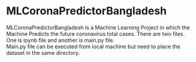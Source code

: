 # MLCoronaPredictorBangladesh
MLCoronaPredictorBangladesh is a Machine Learning Project in which the Machine Predicts the future coronavirus total cases.
There are two files.  
One is ipynb file and another is main.py file.  
Main.py file can be executed from local machine but need to place the dataset in the same directory.
